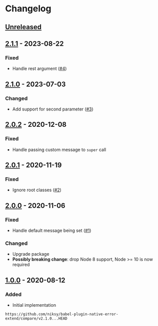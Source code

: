 # Changelog

## [Unreleased][]

## [2.1.1][] - 2023-08-22

### Fixed

-   Handle rest argument
    ([#4](https://github.com/niksy/babel-plugin-native-error-extend/issues/4))

## [2.1.0][] - 2023-07-03

### Changed

-   Add support for second parameter
    ([#3](https://github.com/niksy/babel-plugin-native-error-extend/issues/3))

## [2.0.2][] - 2020-12-08

### Fixed

-   Handle passing custom message to `super` call

## [2.0.1][] - 2020-11-19

### Fixed

-   Ignore root classes
    ([#2](https://github.com/niksy/babel-plugin-native-error-extend/issues/2))

## [2.0.0][] - 2020-11-06

### Fixed

-   Handle default message being set
    ([#1](https://github.com/niksy/babel-plugin-native-error-extend/issues/1))

### Changed

-   Upgrade package
-   **Possibly breaking change**: drop Node 8 support, Node >= 10 is now
    required

## [1.0.0][] - 2020-08-12

### Added

-   Initial implementation

[1.0.0]: https://github.com/niksy/babel-plugin-native-error-extend/tree/v1.0.0
[2.0.0]: https://github.com/niksy/babel-plugin-native-error-extend/tree/v2.0.0
[2.0.1]: https://github.com/niksy/babel-plugin-native-error-extend/tree/v2.0.1
[unreleased]:
	https://github.com/niksy/babel-plugin-native-error-extend/compare/v2.0.2...HEAD
[2.0.2]: https://github.com/niksy/babel-plugin-native-error-extend/tree/v2.0.2
[Unreleased]:
	https://github.com/niksy/babel-plugin-native-error-extend/compare/v2.1.1...HEAD
[2.1.1]: https://github.com/niksy/babel-plugin-native-error-extend/tree/v2.1.1

    https://github.com/niksy/babel-plugin-native-error-extend/compare/v2.1.0...HEAD

[2.1.0]: https://github.com/niksy/babel-plugin-native-error-extend/tree/v2.1.0
